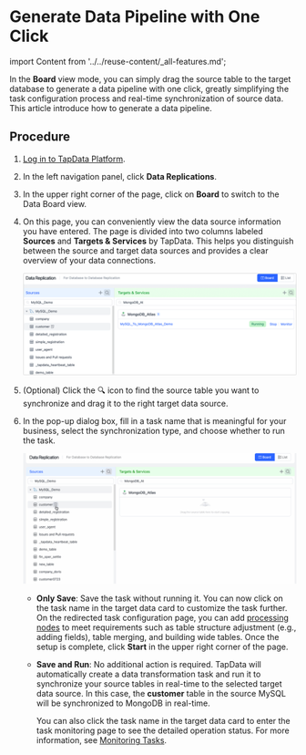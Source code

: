 # Generate Data Pipeline with One Click

import Content from '../../reuse-content/_all-features.md';

<Content />

In the **Board** view mode, you can simply drag the source table to the target database to generate a data pipeline with one click, greatly simplifying the task configuration process and real-time synchronization of source data. This article introduce how to generate a data pipeline.

## Procedure

1. [Log in to TapData Platform](../log-in.md).

2. In the left navigation panel, click **Data Replications**.

3. In the upper right corner of the page, click on **Board** to switch to the Data Board view.

4. On this page, you can conveniently view the data source information you have entered. The page is divided into two columns labeled **Sources** and **Targets & Services** by TapData. This helps you distinguish between the source and target data sources and provides a clear overview of your data connections.

   ![Data Integration Mode Page](../../images/view_etl_dashboard.png)

5. (Optional) Click the 🔍 icon to find the source table you want to synchronize and drag it to the right target data source.

6. In the pop-up dialog box, fill in a task name that is meaningful for your business, select the synchronization type, and choose whether to run the task.

   ![Create Task](../../images/create_etl_task.gif)

   - **Only Save**: Save the task without running it. You can now click on the task name in the target data card to customize the task further. On the redirected task configuration page, you can add [processing nodes](../data-development/process-node) to meet requirements such as table structure adjustment (e.g., adding fields), table merging, and building wide tables. Once the setup is complete, click **Start** in the upper right corner of the page.

   - **Save and Run**: No additional action is required. TapData will automatically create a data transformation task and run it to synchronize your source tables in real-time to the selected target data source. In this case, the **customer** table in the source MySQL will be synchronized to MongoDB in real-time.

      You can also click the task name in the target data card to enter the task monitoring page to see the detailed operation status. For more information, see [Monitoring Tasks](monitor-task.md).

